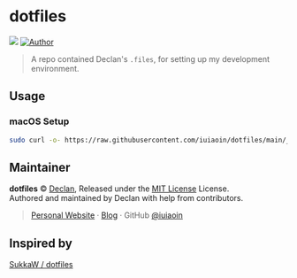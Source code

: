 # dotfiles

![](https://img.shields.io/github/license/iuiaoin/dotfiles.svg?style=flat-square) [![Author](https://img.shields.io/badge/Author-Declan-b68469.svg?style=flat-square)]((https://blog.iuiaoin.com))

> A repo contained Declan's `.files`, for setting up my development environment.

## Usage

### macOS Setup

```bash
sudo curl -o- https://raw.githubusercontent.com/iuiaoin/dotfiles/main/_install/macos.zsh | zsh
```

## Maintainer

**dotfiles** © [Declan](https://github.com/iuiaoin), Released under the [MIT License](./LICENSE) License.<br>
Authored and maintained by Declan with help from contributors.

> [Personal Website](https://blog.iuiaoin.com) · [Blog](https://blog.iuiaoin.com) · GitHub [@iuiaoin](https://github.com/iuiaoin)

## Inspired by
[SukkaW / dotfiles](https://github.com/SukkaW/dotfiles)
